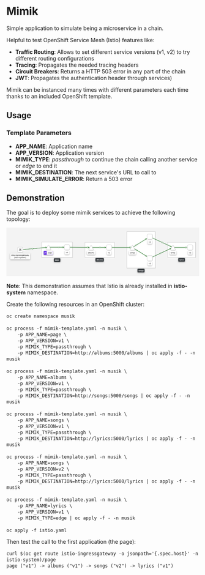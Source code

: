 # Mimik

Simple application to simulate being a microservice in a chain. 

Helpful to test OpenShift Service Mesh (Istio) features like:

* **Traffic Routing**: Allows to set different service versions (v1, v2) to try different routing configurations
* **Tracing**: Propagates the needed tracing headers
* **Circuit Breakers**: Returns a HTTP 503 error in any part of the chain
* **JWT**: Propagates the authentication header through services)

Mimik can be instanced many times with different parameters each time thanks to an included OpenShift template.

## Usage

### Template Parameters

* **APP_NAME**: Application name
* **APP_VERSION**: Application version
* **MIMIK_TYPE**: *passthrough* to continue the chain calling another service or *edge* to end it
* **MIMIK_DESTINATION**: The next service's URL to call to
* **MIMIK_SIMULATE_ERROR**: Return a 503 error

## Demonstration

The goal is to deploy some mimik services to achieve the following topology:

![Mesh](mesh.png)

**Note**: This demonstration assumes that Istio is already installed in **istio-system** namespace.

Create the following resources in an OpenShift cluster:

    oc create namespace musik

    oc process -f mimik-template.yaml -n musik \
        -p APP_NAME=page \
        -p APP_VERSION=v1 \
        -p MIMIK_TYPE=passthrough \
        -p MIMIK_DESTINATION=http://albums:5000/albums | oc apply -f - -n musik

    oc process -f mimik-template.yaml -n musik \
        -p APP_NAME=albums \
        -p APP_VERSION=v1 \
        -p MIMIK_TYPE=passthrough \
        -p MIMIK_DESTINATION=http://songs:5000/songs | oc apply -f - -n musik

    oc process -f mimik-template.yaml -n musik \
        -p APP_NAME=songs \
        -p APP_VERSION=v1 \
        -p MIMIK_TYPE=passthrough \
        -p MIMIK_DESTINATION=http://lyrics:5000/lyrics | oc apply -f - -n musik        

    oc process -f mimik-template.yaml -n musik \
        -p APP_NAME=songs \
        -p APP_VERSION=v2 \
        -p MIMIK_TYPE=passthrough \
        -p MIMIK_DESTINATION=http://lyrics:5000/lyrics | oc apply -f - -n musik                

    oc process -f mimik-template.yaml -n musik \
        -p APP_NAME=lyrics \
        -p APP_VERSION=v1 \
        -p MIMIK_TYPE=edge | oc apply -f - -n musik                

    oc apply -f istio.yaml

Then test the call to the first application (the page):

    curl $(oc get route istio-ingressgateway -o jsonpath='{.spec.host}' -n istio-system)/page
    page ("v1") -> albums ("v1") -> songs ("v2") -> lyrics ("v1")